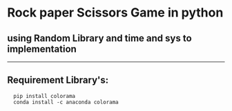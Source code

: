 # Rock paper Scissors Game in python
## using Random Library and time and sys to implementation

___

## Requirement Library's:
      pip install colorama
      conda install -c anaconda colorama
